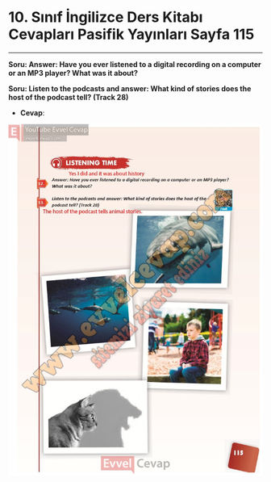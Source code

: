 # 10. Sınıf İngilizce Ders Kitabı Cevapları Pasifik Yayınları Sayfa 115

---

**Soru: Answer: Have you ever listened to a digital recording on a computer or an MP3 player? What was it about?**

**Soru: Listen to the podcasts and answer: What kind of stories does the host of the podcast tell? (Track 28)**

-   **Cevap**:

![Image 1](./image_1.jpg)